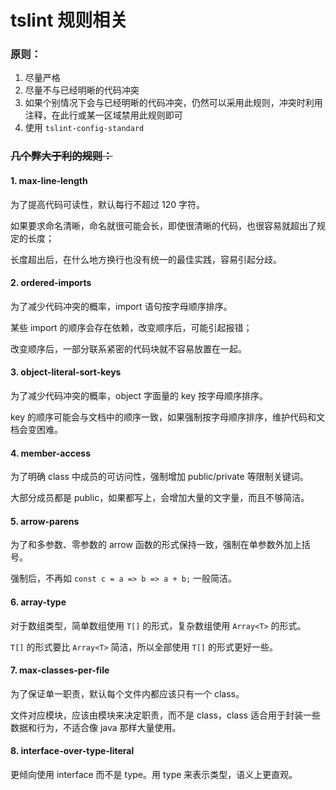 # tslint 规则相关

### 原则：

1. 尽量严格
1. 尽量不与已经明晰的代码冲突
1. 如果个别情况下会与已经明晰的代码冲突，仍然可以采用此规则，冲突时利用注释，在此行或某一区域禁用此规则即可
1. 使用 `tslint-config-standard`

### ~~几个弊大于利的规则：~~

#### 1. max-line-length

为了提高代码可读性，默认每行不超过 120 字符。

如果要求命名清晰，命名就很可能会长，即使很清晰的代码，也很容易就超出了规定的长度；

长度超出后，在什么地方换行也没有统一的最佳实践，容易引起分歧。

#### 2. ordered-imports

为了减少代码冲突的概率，import 语句按字母顺序排序。

某些 import 的顺序会存在依赖，改变顺序后，可能引起报错；

改变顺序后，一部分联系紧密的代码块就不容易放置在一起。

#### 3. object-literal-sort-keys

为了减少代码冲突的概率，object 字面量的 key 按字母顺序排序。

key 的顺序可能会与文档中的顺序一致，如果强制按字母顺序排序，维护代码和文档会变困难。

#### 4. member-access

为了明确 class 中成员的可访问性，强制增加 public/private 等限制关键词。

大部分成员都是 public，如果都写上，会增加大量的文字量，而且不够简洁。

#### 5. arrow-parens

为了和多参数、零参数的 arrow 函数的形式保持一致，强制在单参数外加上括号。

强制后，不再如 `const c = a => b => a + b;` 一般简洁。

#### 6. array-type

对于数组类型，简单数组使用 `T[]` 的形式，复杂数组使用 `Array<T>` 的形式。

`T[]` 的形式要比 `Array<T>` 简洁，所以全部使用 `T[]` 的形式更好一些。

#### 7. max-classes-per-file

为了保证单一职责，默认每个文件内都应该只有一个 class。

文件对应模块，应该由模块来决定职责，而不是 class，class 适合用于封装一些数据和行为，不适合像 java 那样大量使用。

#### 8. interface-over-type-literal

更倾向使用 interface 而不是 type。用 type 来表示类型，语义上更直观。
